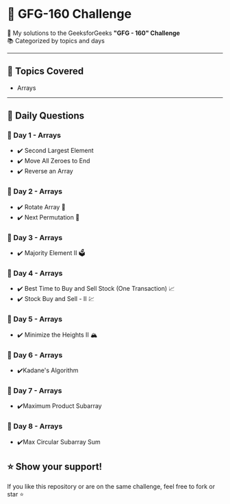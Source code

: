 # 🌟 GFG-160 Challenge

🚀 My solutions to the GeeksforGeeks **"GFG - 160" Challenge**  
📚 Categorized by topics and days

---

## 📂 Topics Covered

- Arrays
---

## 📅 Daily Questions

### 🔹 Day 1 - Arrays
- ✔️ Second Largest Element
- ✔️ Move All Zeroes to End
- ✔️ Reverse an Array

### 🔹 Day 2 - Arrays
- ✔️ Rotate Array 🔄
- ✔️ Next Permutation 🔢

### 🔹 Day 3 - Arrays
- ✔️ Majority Element II 🗳️

### 🔹 Day 4 - Arrays
- ✔️ Best Time to Buy and Sell Stock (One Transaction) 📈
- ✔️ Stock Buy and Sell - II 💹

### 🔹 Day 5 - Arrays
- ✔️ Minimize the Heights II 🏔️


### 🔹 Day 6 - Arrays
- ✔️Kadane's Algorithm

### 🔹 Day 7 - Arrays
- ✔️Maximum Product Subarray

### 🔹 Day 8 - Arrays
- ✔️Max Circular Subarray Sum



## ⭐ Show your support!

If you like this repository or are on the same challenge, feel free to fork or star ⭐
